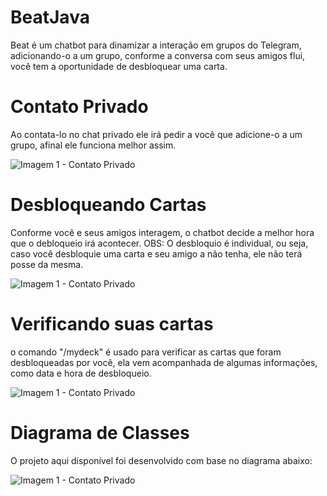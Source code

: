 # BeatJava

Beat é um chatbot para dinamizar a interação em grupos do Telegram, adicionando-o a um grupo, conforme a conversa com seus amigos flui, você tem a oportunidade de desbloquear uma carta.

# Contato Privado

Ao contata-lo no chat privado ele irá pedir a você que adicione-o a um grupo, afinal ele funciona melhor assim.

![Imagem 1 - Contato Privado](https://github.com/alexislopes/BeatJava/blob/master/Project/imgs/%C3%ADndice.jpg)

# Desbloqueando Cartas

Conforme você e seus amigos interagem, o chatbot decide a melhor hora que o debloqueio irá acontecer.
OBS: O desbloquio é individual, ou seja, caso você desbloquie uma carta e seu amigo a não tenha, ele não terá posse da mesma.

![Imagem 1 - Contato Privado](https://github.com/alexislopes/BeatJava/blob/master/Project/imgs/%C3%ADndice2.jpg)

# Verificando suas cartas

o comando "/mydeck" é usado para verificar as cartas que foram desbloqueadas por você, ela vem acompanhada de algumas informações, como data e hora de desbloqueio.

![Imagem 1 - Contato Privado](https://github.com/alexislopes/BeatJava/blob/master/Project/imgs/%C3%ADndice3.jpg)

# Diagrama de Classes

O projeto aqui disponível foi desenvolvido com base no diagrama abaixo:

![Imagem 1 - Contato Privado](https://github.com/alexislopes/BeatJava/blob/master/Project/imgs/diagrama_de_classes.jpg)





